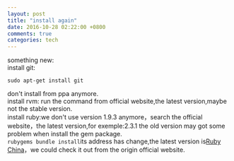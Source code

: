 ```yaml
---
layout: post
title: "install again"
date: 2016-10-28 02:22:00 +0800
comments: true
categories: tech
---
```

something new:  
install git:  

	sudo apt-get install git

don't install from ppa anymore.  
install rvm: run the command from official website,the latest version,maybe not the stable version.  
install ruby:we don't use version 1.9.3 anymore，search the official website，the latest version,for exemple:2.3.1  the old version may got some problem when install the gem package.  
`rubygems bundle install`its address has change,the latest version is[Ruby China](https://gems.ruby-china.org)，we could check it out from the origin official website.
